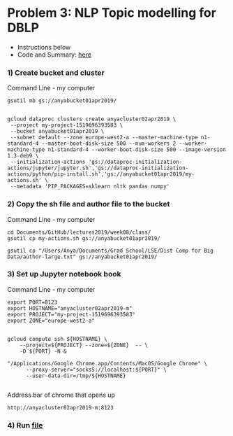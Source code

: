 
# Problem 3: NLP Topic modelling for DBLP
* Instructions below
* Code and Summary: [here](https://github.com/anyapriya/ExamplesOfWork/blob/master/LSE%20-%20Distributed%20Computing%20for%20Big%20Data/Homework2/Part3-NLP/hw_dblp.ipynb)

### 1) Create bucket and cluster 

Command Line - my computer
```
gsutil mb gs://anyabucket01apr2019/


gcloud dataproc clusters create anyacluster02apr2019 \
 --project my-project-1519696393583 \
 --bucket anyabucket01apr2019 \
 --subnet default --zone europe-west2-a --master-machine-type n1-standard-4 --master-boot-disk-size 500 --num-workers 2 --worker-machine-type n1-standard-4 --worker-boot-disk-size 500 --image-version 1.3-deb9 \
 --initialization-actions 'gs://dataproc-initialization-actions/jupyter/jupyter.sh','gs://dataproc-initialization-actions/python/pip-install.sh','gs://anyabucket01apr2019/my-actions.sh' \
 --metadata 'PIP_PACKAGES=sklearn nltk pandas numpy'
```


### 2) Copy the sh file and author file to the bucket

Command Line - my computer
```
cd Documents/GitHub/lectures2019/week08/class/
gsutil cp my-actions.sh gs://anyabucket01apr2019/

gsutil cp "/Users/Anya/Documents/Grad School/LSE/Dist Comp for Big Data/author-large.txt" gs://anyabucket01apr2019/
```

### 3) Set up Jupyter notebook book

Command Line - my computer
```
export PORT=8123
export HOSTNAME="anyacluster02apr2019-m"
export PROJECT="my-project-1519696393583"
export ZONE="europe-west2-a"


gcloud compute ssh ${HOSTNAME} \
    --project=${PROJECT} --zone=${ZONE}  -- \
    -D ${PORT} -N &

"/Applications/Google Chrome.app/Contents/MacOS/Google Chrome" \
      --proxy-server="socks5://localhost:${PORT}" \
      --user-data-dir=/tmp/${HOSTNAME}
      
```

Address bar of chrome that opens up
```
http://anyacluster02apr2019-m:8123
```

### 4) Run [file](https://github.com/anyapriya/ExamplesOfWork/blob/master/LSE%20-%20Distributed%20Computing%20for%20Big%20Data/Homework2/Part3-NLP/hw_dblp.ipynb)

